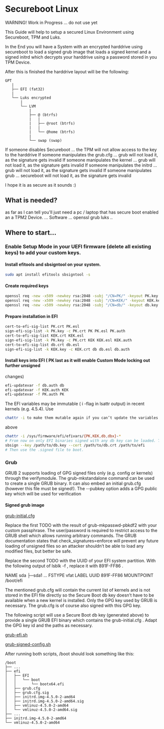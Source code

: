 # Secureboot Linux
WARNING! Work in Progress ... do not use yet

This Guide will help to setup a secured Linux Environment using Secureboot, TPM and Luks.

In the End you will have a System with an encrypted harddrive using secureboot to load a signed grub image that loads a signed kernel and a signed initrd which decrypts your harddrive using a password stored in you TPM Device. 

After this is finished the harddrive layout will be the following:
```
GPT
   |
   ├── EFI (fat32)
   |
   └── Luks encrypted
       |   
       └── LVM
           |
           ├── @ (btrfs)
           |   |
           |   ├── @root (btrfs)
           |   |   
           |   └── @home (btrfs)
           |   
           └── swap (swap)
```

If someone disables Secureboot ... the TPM will not allow access to the key to the harddrive
If someone manipulates the grub.cfg ... grub will not load it, as the signature gets invalid
If someone manipulates the kernel ... grub will not load it, as the signature gets invalid
If someone manipulates the initrd ... grub will not load it, as the signature gets invalid
If someone manipulates grub ... secureboot will not load it, as the signature gets invalid

I hope it is as secure as it sounds :)


## What is needed?
as far as I can tell you'll just need a pc / laptop that has secure boot enabled an a TPM2 Device.
... Software ... 
openssl
grub
luks ..

## Where to start...

### Enable Setup Mode in your UEFI firmware (delete all existing keys) to add your custom keys.
#### Install efitools and sbsigntool on your system.
```bash
sudo apt install efitools sbsigntool -s
``` 
#### Create required keys
```bash
openssl req -new -x509 -newkey rsa:2048 -subj "/CN=PK/" -keyout PK.key -out PK.crt -days 7300 -nodes -sha256
openssl req -new -x509 -newkey rsa:2048 -subj "/CN=KEK/" -keyout KEK.key -out KEK.crt -days 7300 -nodes -sha256
openssl req -new -x509 -newkey rsa:2048 -subj "/CN=db/" -keyout db.key -out db.crt -days 7300 -nodes -sha256
``` 
#### Prepare installation in EFI
```bash
cert-to-efi-sig-list PK.crt PK.esl
sign-efi-sig-list -k PK.key -c PK.crt PK PK.esl PK.auth
cert-to-efi-sig-list KEK.crt KEK.esl
sign-efi-sig-list -k PK.key -c PK.crt KEK KEK.esl KEK.auth
cert-to-efi-sig-list db.crt db.esl
sign-efi-sig-list -k KEK.key -c KEK.crt db db.esl db.auth
``` 
#### Install keys into EFI ( PK last as it will enable Custom Mode locking out further unsigned
changes)
```bash
efi-updatevar -f db.auth db
efi-updatevar -f KEK.auth KEK
efi-updatevar -f PK.auth PK
```
The EFI variables may be immutable ( i -flag in lsattr output) in recent kernels (e.g. 4.5.4). Use
```bash
chattr -i to make them mutable again if you can’t update the variables with the commands
```
above

```bash
chattr -i /sys/firmware/efi/efivars/{PK,KEK,db,dbx}-*
# From now on only EFI binaries signed with any db key can be loaded. To sign a binary use:
sbsign --key /path/to/db.key --cert /path/to/db.crt /path/to/efi
# Then use the .signed file to boot.
```

### Grub
GRUB 2 supports loading of GPG signed files only (e.g. config or kernels) through the verifymodule. The grub-mkstandalone command can be used to create a single GRUB binary. It can
also embed an initial grub.cfg (however this file must be signed!). The --pubkey option adds a
GPG public key which will be used for verification

#### Signed grub image
[grub-initial.cfg](./grub-initial.cfg)

Replace the first TODO with the result of grub-mkpasswd-pbkdf2 with your custom passphrase.
The user/password is required to restrict access to the GRUB shell which allows running arbitrary
commands. The GRUB documentation states that check_signatures=enforce will prevent
any future loading of unsigned files so an attacker shouldn’t be able to load any modified files, but
better be safe.

Replace the second TODO with the UUID of your EFI system partition. With the following output
of lsblk -f , replace it with 891F-FF86 .

NAME
sda
├─sda1
...
FSTYPE
vfat
LABEL UUID
891F-FF86
MOUNTPOINT
/boot/efi

The mentioned grub.cfg will contain the current list of kernels and is not stored in the EFI file
directly so the Secure Boot db key doesn’t have to be available when a new kernel is installed.
Only the GPG key used by GRUB is necessary. The grub.cfg is of course also signed with this
GPG key.

The following script will use a Secure Boot db key (generated above) to provide a single GRUB
EFI binary which contains the grub-initial.cfg . Adapt the GPG key id and the paths as
necessary.

[grub-efi.sh](./grub-efi.sh)

[grub-signed-config.sh](./grub-signed-config.sh)

After running both scripts, /boot should look something like this:
```
/boot
├── ...
├── efi
│   ├── EFI
│   │   └── boot
│   │       └── bootx64.efi
│   ├── grub.cfg
│   ├── grub.cfg.sig
│   ├── initrd.img-4.5.0-2-amd64
│   ├── initrd.img-4.5.0-2-amd64.sig
│   ├── vmlinuz-4.5.0-2-amd64
│   └── vmlinuz-4.5.0-2-amd64.sig
├── ...
├── initrd.img-4.5.0-2-amd64
└── vmlinuz-4.5.0-2-amd64
```
